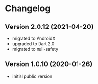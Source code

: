 # Changelog


## Version 2.0.12 (2021-04-20)

- migrated to AndroidX
- upgraded to Dart 2.0
- migrated to null-safety


## Version 1.0.10 (2020-01-26)

- initial public version